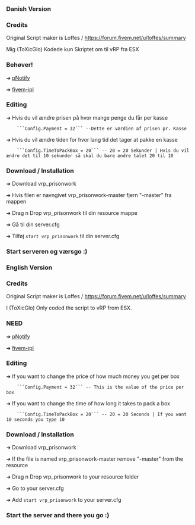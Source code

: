 ### Danish Version


### Credits

Original Script maker is Loffes / https://forum.fivem.net/u/loffes/summary

Mig (ToXicGlo) Kodede kun Skriptet om til vRP fra ESX  


### Behøver!

 ➜ [pNotify](https://github.com/Nick78111/pNotify)
 
 ➜ [fivem-ipl](https://github.com/ESX-PUBLIC/fivem-ipl)

### Editing 

➜	Hvis du vil ændre prisen på hvor mange penge du får per kasse
	
		```Config.Payment = 32``` --Dette er værdien af prisen pr. Kasse
	
➜ Hvis du vil ændre tiden for hvor lang tid det tager at pakke en kasse

	    ```Config.TimeToPackBox = 20``` -- 20 = 20 Sekunder | Hvis du vil ændre det til 10 sekunder så skal du bare ændre talet 20 til 10 

### Download / Installation

 ➜ Download vrp_prisonwork
 
 ➜ Hvis filen er navngivet vrp_prisonwork-master fjern "-master" fra mappen
 
 ➜ Drag n Drop vrp_prisonwork til din resource mappe
 
 ➜ Gå til din server.cfg
 
 ➜ Tilføj ``` start vrp_prisonwork ``` til din server.cfg
 
### Start serveren og værsgo :)


### English Version


### Credits
Original Script maker is Loffes / https://forum.fivem.net/u/loffes/summary

I (ToXicGlo) Only coded the script to vRP from ESX.  


### NEED

 ➜ [pNotify](https://github.com/Nick78111/pNotify)
 
 ➜ [fivem-ipl](https://github.com/ESX-PUBLIC/fivem-ipl)

### Editing 

➜	If you want to change the price of how much money you get per box
	
		```Config.Payment = 32``` -- This is the value of the price per box
	
➜ If you want to change the time of how long it takes to pack a box

	    ```Config.TimeToPackBox = 20``` -- 20 = 20 Seconds | If you want 10 seconds you type 10 

### Download / Installation

 ➜ Download vrp_prisonwork
 
 ➜ If the file is named vrp_prisonwork-master remove "-master" from the resource
 
 ➜ Drag n Drop vrp_prisonwork to your resource folder
 
 ➜ Go to your server.cfg
 
 ➜ Add ``` start vrp_prisonwork ``` to your server.cfg
 
### Start the server and there you go :)
